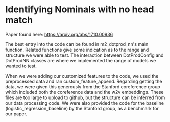 # Identifying Nominals with no head match

Paper found here: https://arxiv.org/abs/1710.00936

The best entry into the code can be found in m2_dotprod_nn's main function.  Related functions give some indication as to the range and structure we were able to test.  The interaction between DotProdConfig and DotProdNN classes are where we implemented the range of models we wanted to test.

When we were adding our customized features to the code, we used the preprocessed data and ran custom_feature_append.  Regarding getting the data, we were given this generously from the Stanford coreference group which included both the coreference data and the w2v embeddings.  These files are too large to upload to github, but the structure can be inferred from our data processing code.  We were also provided the code for the baseline (logistic_regression_baseline) by the Stanford group, as a benchmark for our paper.
